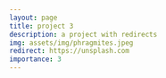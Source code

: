 ```yaml
---
layout: page
title: project 3
description: a project with redirects
img: assets/img/phragmites.jpeg
redirect: https://unsplash.com
importance: 3
---
```



